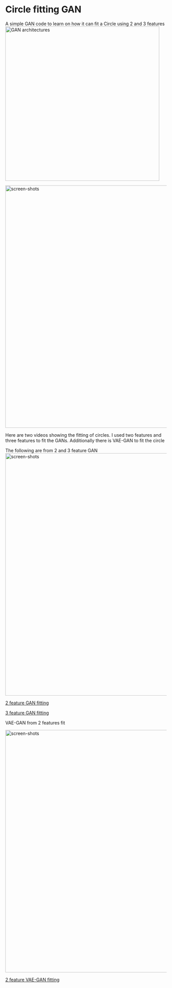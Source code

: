 # Circle fitting GAN
A simple GAN code to learn on how it can fit a Circle using 2 and 3 features
<img width="481" alt="GAN architectures" src="https://github.com/user-attachments/assets/c788dc8c-9b4c-4450-b2fc-f19e62b10fe8">


<img width="755" alt="screen-shots" src="https://github.com/user-attachments/assets/83abbe19-4f33-4ff9-8cad-2318315794bf">


Here are two videos showing the fitting of circles.
I used two features and three features to fit the GANs.
Additionally there is VAE-GAN to fit the circle

The following are from 2 and 3 feature GAN
<img width="755" alt="screen-shots" src="https://github.com/user-attachments/assets/08b05b13-25b6-4242-a482-342b43e40397">


[2 feature GAN fitting](https://github.com/wajihullahbaig/Circle-fitting-GAN/blob/main/fit_2_features.mp4)

[3 feature GAN fitting](https://github.com/wajihullahbaig/Circle-fitting-GAN/blob/main/fit_3_features.mp4)

VAE-GAN from 2 features fit

<img width="755" alt="screen-shots" src="https://github.com/user-attachments/assets/62f3e660-4be2-4f1c-8ee2-5f91aafe0a2b">

[2 feature VAE-GAN fitting](https://github.com/wajihullahbaig/Circle-fitting-GAN/blob/main/fit_2_features_vae.mp4)


